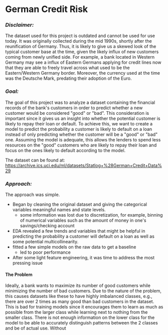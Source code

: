 # German Credit Risk

### _Disclaimer:_
The dataset used for this project is outdated and cannot be used for use today. It was originally collected during the mid 1990s, shortly after the reunification of Germany. Thus, it is likely to give us a skewed look of the typical customer base at the time, given the likely influx of new customers coming from newly unified side. For example, a bank located in Western Germany may see a influx of Eastern Germans applying for credit lines now that they are able to freely travel across what used to be the Eastern/Western Germany border. Moreover, the currency used at the time was the Deutsche Mark, predating their adoption of the Euro.

### _Goal:_
The goal of this project was to analyze a dataset containing the financial records of the bank's customers in order to predict whether a new customer would be considered "good" or "bad". This consideration is important since it gives us an insight into whether the potential customer is likely to repay their loan or default. To achieve this, we want to create a model to predict the probability a customer is likely to default on a loan instead of only predicting whether the customer will be a "good" or "bad" one. Assuming the model is adequate, this allows the lenders to spend less resources on the "good" customers who are likely to repay their loan and focus on the ones likely to default according to the model.


The dataset can be found at: https://archive.ics.uci.edu/ml/datasets/Statlog+%28German+Credit+Data%29


### _Approach:_
The approach was simple.
- Began by cleaning the original dataset and giving the categorical variables meaningful names and state levels.
  - some information was lost due to discretization, for example, binning of numerical variables such as the amount of money in one's savings/checking account
- EDA revealed a few trends and variables that might be helpful in predicting the probability a customer will default on a loan as well as some potential multicollinearity.
- fitted a few simple models on the raw data to get a baseline
  - led to poor performance
- After some light feature engineering, it was time to address the most pressing issue

#### The Problem
Ideally, a bank wants to maximize its number of good customers while minimizing the number of bad customers. Due to the nature of the problem, this causes datasets like these to have highly imbalanced classes, e.g., there are over 2 times as many good than bad customers in the dataset. This is bad for training models since it encourages them to learn as much as possible from the larger class while learning next to nothing from the smaller class. There is not enough information on the lower class for the model to be able to accurately distinguish patterns between the 2 classes and be of actual use. Without 
